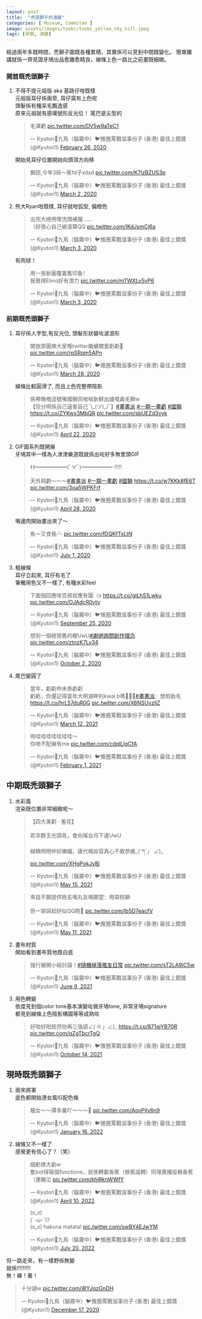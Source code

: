 ```yaml
---
layout: post
title:  "禿頭獅子的演變"
categories: [ Museum, Commitee ]
image: assets/images/tookc/tookc_yellow_sky_kill.jpeg
tags: [早期, 演變]
---
```

經過兩年多既時間，禿獅子圖既各種累積，其實係可以見到中間既變化。
簡單離講就係一齊見證牙鳩出品愈離愈精良，線條上色一路比之前畫既細緻。

### 開首既禿頭獅子
<ol>
<li>
不得不提元祖版
aka 基路仔咁既樣<br>
元祖版耳仔係兩旁, 耳仔窩有上色呢<br>
頭髮係有種呆毛飄逸感<br>
原來元祖就有感嘆號形反光位！
尾巴是尖型的
<blockquote class="twitter-tweet"><p lang="ja" dir="ltr">毛澤虧 <a href="https://t.co/DV5w9aTeC1">pic.twitter.com/DV5w9aTeC1</a></p>&mdash; Kyutori🔸九鳥（腦霧中）🐦推圈罵戰滋事份子 (香港) 最佳上鏡獎 (@Kyutori1) <a href="https://twitter.com/Kyutori1/status/1232639217903136769?ref_src=twsrc%5Etfw">February 26, 2020</a></blockquote> <script async src="https://platform.twitter.com/widgets.js" charset="utf-8"></script>

開始見耳仔位置開始向頭頂方向移
<blockquote class="twitter-tweet"><p lang="zh" dir="ltr">獅囝,今年3碎～蕉fd子xdxd <a href="https://t.co/K7IzBZUS3p">pic.twitter.com/K7IzBZUS3p</a></p>&mdash; Kyutori🔸九鳥（腦霧中）🐦推圈罵戰滋事份子 (香港) 最佳上鏡獎 (@Kyutori1) <a href="https://twitter.com/Kyutori1/status/1234463019595231232?ref_src=twsrc%5Etfw">March 2, 2020</a></blockquote> <script async src="https://platform.twitter.com/widgets.js" charset="utf-8"></script>
</li>

<li>
熊大Ryan咁既樣, 耳仔就咁弧型, 偏橙色
<blockquote class="twitter-tweet"><p lang="zh" dir="ltr">出完大絕用嚟洗頭補魔......<br>（好擔心自己被清算QQ <a href="https://t.co/IKdJsmCj6a">pic.twitter.com/IKdJsmCj6a</a></p>&mdash; Kyutori🔸九鳥（腦霧中）🐦推圈罵戰滋事份子 (香港) 最佳上鏡獎 (@Kyutori1) <a href="https://twitter.com/Kyutori1/status/1234737199687454721?ref_src=twsrc%5Etfw">March 3, 2020</a></blockquote> <script async src="https://platform.twitter.com/widgets.js" charset="utf-8"></script>

有肉球！
<blockquote class="twitter-tweet"><p lang="zh" dir="ltr">用一張新圖覆蓋舊印象！<br>我覺得Elmo好有潛力 <a href="https://t.co/mTWXLv5vP6">pic.twitter.com/mTWXLv5vP6</a></p>&mdash; Kyutori🔸九鳥（腦霧中）🐦推圈罵戰滋事份子 (香港) 最佳上鏡獎 (@Kyutori1) <a href="https://twitter.com/Kyutori1/status/1234708397573828608?ref_src=twsrc%5Etfw">March 3, 2020</a></blockquote> <script async src="https://platform.twitter.com/widgets.js" charset="utf-8"></script>
</li>
</ol>

### 前期既禿頭獅子
<ol>
<li>
耳仔係人字型,有反光位, 頭髮形狀變咗波浪形
<blockquote class="twitter-tweet"><p lang="zh" dir="ltr">開放原圖俾大家喺twitter繼續關愛虧虧🥰 <a href="https://t.co/rpSRqm5APn">pic.twitter.com/rpSRqm5APn</a></p>&mdash; Kyutori🔸九鳥（腦霧中）🐦推圈罵戰滋事份子 (香港) 最佳上鏡獎 (@Kyutori1) <a href="https://twitter.com/Kyutori1/status/1243894220101799937?ref_src=twsrc%5Etfw">March 28, 2020</a></blockquote> <script async src="https://platform.twitter.com/widgets.js" charset="utf-8"></script>

線條比較圓滑了, 而且上色完整帶陰影
<blockquote class="twitter-tweet"><p lang="ja" dir="ltr">係琴晚嘅逗號嘴國獅同啱啱新鮮出爐嘅鼻毛獅w<br>【佢分明係自己逼害自己¯\_(ツ)_/¯】<a href="https://twitter.com/hashtag/%E7%95%AB%E7%95%AB%E6%B4%BE?src=hash&amp;ref_src=twsrc%5Etfw">#畫畫派</a> <a href="https://twitter.com/hashtag/%E4%B8%80%E6%9C%9F%E4%B8%80%E7%95%AB%E8%99%A7?src=hash&amp;ref_src=twsrc%5Etfw">#一期一畫虧</a> <a href="https://twitter.com/hashtag/%E5%9C%8B%E7%8D%85?src=hash&amp;ref_src=twsrc%5Etfw">#國獅</a> <a href="https://t.co/ZYKwx3MbQR">https://t.co/ZYKwx3MbQR</a> <a href="https://t.co/sbUEZd3vyk">pic.twitter.com/sbUEZd3vyk</a></p>&mdash; Kyutori🔸九鳥（腦霧中）🐦推圈罵戰滋事份子 (香港) 最佳上鏡獎 (@Kyutori1) <a href="https://twitter.com/Kyutori1/status/1252943441052397575?ref_src=twsrc%5Etfw">April 22, 2020</a></blockquote> <script async src="https://platform.twitter.com/widgets.js" charset="utf-8"></script>
</li>

<li>
GIF圖系列既開展<br>
牙鳩其中一樣為人津津樂道既就係出咗好多無里頭GIF<br>
<blockquote class="twitter-tweet"><p lang="ja" dir="ltr">ｷﾀ━━━━━━(ﾟ∀ﾟ)━━━━━━ !!!!!<br><br>天外飛虧～～～<a href="https://twitter.com/hashtag/%E7%95%AB%E7%95%AB%E6%B4%BE?src=hash&amp;ref_src=twsrc%5Etfw">#畫畫派</a> <a href="https://twitter.com/hashtag/%E4%B8%80%E6%9C%9F%E4%B8%80%E7%95%AB%E8%99%A7?src=hash&amp;ref_src=twsrc%5Etfw">#一期一畫虧</a> <a href="https://twitter.com/hashtag/%E5%9C%8B%E7%8D%85?src=hash&amp;ref_src=twsrc%5Etfw">#國獅</a> <a href="https://t.co/w7KKk8fE6T">https://t.co/w7KKk8fE6T</a> <a href="https://t.co/3oa5WPKFrf">pic.twitter.com/3oa5WPKFrf</a></p>&mdash; Kyutori🔸九鳥（腦霧中）🐦推圈罵戰滋事份子 (香港) 最佳上鏡獎 (@Kyutori1) <a href="https://twitter.com/Kyutori1/status/1255049297952821248?ref_src=twsrc%5Etfw">April 28, 2020</a></blockquote> <script async src="https://platform.twitter.com/widgets.js" charset="utf-8"></script>

嘴邊肉開始畫出來了～
<blockquote class="twitter-tweet"><p lang="zh" dir="ltr">魚～又食我-‘- <a href="https://t.co/fDQKfTxLtN">pic.twitter.com/fDQKfTxLtN</a></p>&mdash; Kyutori🔸九鳥（腦霧中）🐦推圈罵戰滋事份子 (香港) 最佳上鏡獎 (@Kyutori1) <a href="https://twitter.com/Kyutori1/status/1278193286226665472?ref_src=twsrc%5Etfw">July 1, 2020</a></blockquote> <script async src="https://platform.twitter.com/widgets.js" charset="utf-8"></script>
</li>

<li>粗線條<br>
耳仔立起來, 耳仔有毛了<br>
筆觸用色又不一樣了, 有種水彩feel
<blockquote class="twitter-tweet"><p lang="zh" dir="ltr">下面個回應咁百搭就應有圖（x <a href="https://t.co/giLhS1Lwku">https://t.co/giLhS1Lwku</a> <a href="https://t.co/OJAdcR0ytv">pic.twitter.com/OJAdcR0ytv</a></p>&mdash; Kyutori🔸九鳥（腦霧中）🐦推圈罵戰滋事份子 (香港) 最佳上鏡獎 (@Kyutori1) <a href="https://twitter.com/Kyutori1/status/1309355769943347201?ref_src=twsrc%5Etfw">September 25, 2020</a></blockquote> <script async src="https://platform.twitter.com/widgets.js" charset="utf-8"></script>

<blockquote class="twitter-tweet"><p lang="zh" dir="ltr">想到一個極懷舊的梗UwU<a href="https://twitter.com/hashtag/%E8%AC%9D%E7%B5%95%E8%A9%A2%E5%95%8F%E5%89%B5%E4%BD%9C%E7%90%86%E5%BF%B5?src=hash&amp;ref_src=twsrc%5Etfw">#謝絕詢問創作理念</a> <a href="https://t.co/ztnzK7Ly34">pic.twitter.com/ztnzK7Ly34</a></p>&mdash; Kyutori🔸九鳥（腦霧中）🐦推圈罵戰滋事份子 (香港) 最佳上鏡獎 (@Kyutori1) <a href="https://twitter.com/Kyutori1/status/1311930766381576192?ref_src=twsrc%5Etfw">October 2, 2020</a></blockquote> <script async src="https://platform.twitter.com/widgets.js" charset="utf-8"></script>
</li>

<li>尾巴變圓了<br>
<blockquote class="twitter-tweet"><p lang="zh" dir="ltr">當年，虧虧仲未係虧虧<br>虧虧，你還記得當年大明湖畔的kwai b嗎🥺🥺🥺<a href="https://twitter.com/hashtag/%E7%95%AB%E7%95%AB%E6%B4%BE?src=hash&amp;ref_src=twsrc%5Etfw">#畫畫派</a>：想剪胎毛 <a href="https://t.co/hrL57duR0G">https://t.co/hrL57duR0G</a> <a href="https://t.co/X6NSUvzllZ">pic.twitter.com/X6NSUvzllZ</a></p>&mdash; Kyutori🔸九鳥（腦霧中）🐦推圈罵戰滋事份子 (香港) 最佳上鏡獎 (@Kyutori1) <a href="https://twitter.com/Kyutori1/status/1370343642422931457?ref_src=twsrc%5Etfw">March 12, 2021</a></blockquote> <script async src="https://platform.twitter.com/widgets.js" charset="utf-8"></script>

<blockquote class="twitter-tweet"><p lang="zh" dir="ltr">嗚哇哇哇哇哇哇哇～<br>你哋不配擁有me <a href="https://t.co/cdqlLlgCfA">pic.twitter.com/cdqlLlgCfA</a></p>&mdash; Kyutori🔸九鳥（腦霧中）🐦推圈罵戰滋事份子 (香港) 最佳上鏡獎 (@Kyutori1) <a href="https://twitter.com/Kyutori1/status/1356136179972751362?ref_src=twsrc%5Etfw">February 1, 2021</a></blockquote> <script async src="https://platform.twitter.com/widgets.js" charset="utf-8"></script>
</li>
</ol>

## 中期既禿頭獅子
<ol>
<li>水彩風<br>
渲染既位置非常細緻呢～
<blockquote class="twitter-tweet"><p lang="zh" dir="ltr">【四大美虧 · 羞花】<br><br>若非群玉光頭見，會向瑤台月下逢UwU<br><br>線稿明明仲好嫵媚，唐代嘅妝容真心不敢恭維_(´ཀ`」 ∠)_ <a href="https://t.co/XHgPokJvBj">pic.twitter.com/XHgPokJvBj</a></p>&mdash; Kyutori🔸九鳥（腦霧中）🐦推圈罵戰滋事份子 (香港) 最佳上鏡獎 (@Kyutori1) <a href="https://twitter.com/Kyutori1/status/1393444361862488065?ref_src=twsrc%5Etfw">May 15, 2021</a></blockquote> <script async src="https://platform.twitter.com/widgets.js" charset="utf-8"></script>

<blockquote class="twitter-tweet"><p lang="zh" dir="ltr">來自不願提供姓名嘅丸友嘅願望：甩袋棕獅<br><br>但一袋袋起好似QQ啲🥺 <a href="https://t.co/Ib5D7eacfV">pic.twitter.com/Ib5D7eacfV</a></p>&mdash; Kyutori🔸九鳥（腦霧中）🐦推圈罵戰滋事份子 (香港) 最佳上鏡獎 (@Kyutori1) <a href="https://twitter.com/Kyutori1/status/1392126685764407301?ref_src=twsrc%5Etfw">May 11, 2021</a></blockquote> <script async src="https://platform.twitter.com/widgets.js" charset="utf-8"></script>
</li>

<li>畫布材質<br>
開始看到畫布質地既白底
<blockquote class="twitter-tweet"><p lang="ja" dir="ltr">強行展開小組討論！<a href="https://twitter.com/hashtag/%E9%9A%A8%E6%A9%9F%E6%8E%89%E8%90%BD%E6%8E%A8%E5%8F%8B%E6%97%A5%E5%B8%B8?src=hash&amp;ref_src=twsrc%5Etfw">#隨機掉落推友日常</a> <a href="https://t.co/sT2LA9jC5w">pic.twitter.com/sT2LA9jC5w</a></p>&mdash; Kyutori🔸九鳥（腦霧中）🐦推圈罵戰滋事份子 (香港) 最佳上鏡獎 (@Kyutori1) <a href="https://twitter.com/Kyutori1/status/1402596181423783946?ref_src=twsrc%5Etfw">June 9, 2021</a></blockquote> <script async src="https://platform.twitter.com/widgets.js" charset="utf-8"></script>
</li>
<li>用色轉變</br>
依度見到個color tone基本演變咗做牙鳩tone, 非常牙鳩signature<br>
都見到線條上色陰影構圖等等成熟咗
<blockquote class="twitter-tweet"><p lang="zh" dir="ltr">好啦好啦既然你再三強調∠( ᐛ 」∠)_ <a href="https://t.co/871qjYB70R">https://t.co/871qjYB70R</a> <a href="https://t.co/qZgTbcrTgQ">pic.twitter.com/qZgTbcrTgQ</a></p>&mdash; Kyutori🔸九鳥（腦霧中）🐦推圈罵戰滋事份子 (香港) 最佳上鏡獎 (@Kyutori1) <a href="https://twitter.com/Kyutori1/status/1448500069213163529?ref_src=twsrc%5Etfw">October 14, 2021</a></blockquote> <script async src="https://platform.twitter.com/widgets.js" charset="utf-8"></script>
</li>
</ol>

## 現時既禿頭獅子
<ol>
<li>兩宋將軍</br>
底色都開始港女風IG配色條
<blockquote class="twitter-tweet"><p lang="ja" dir="ltr">靚女～～𢳂多羹吖～～～🥺 <a href="https://t.co/AovPjlv6n9">pic.twitter.com/AovPjlv6n9</a></p>&mdash; Kyutori🔸九鳥（腦霧中）🐦推圈罵戰滋事份子 (香港) 最佳上鏡獎 (@Kyutori1) <a href="https://twitter.com/Kyutori1/status/1482632194980200458?ref_src=twsrc%5Etfw">January 16, 2022</a></blockquote> <script async src="https://platform.twitter.com/widgets.js" charset="utf-8"></script>
</li>
<li>線條又不一樣了<br>
感覺更有信心了？（笑）
<blockquote class="twitter-tweet"><p lang="zh" dir="ltr">細虧揸大虧w<br>隻bot得兩個functions，就係轉載香蕉（條蕉識轉）同埋廣播投稿香蕉（連豬泣 <a href="https://t.co/khiRknWWfY">pic.twitter.com/khiRknWWfY</a></p>&mdash; Kyutori🔸九鳥（腦霧中）🐦推圈罵戰滋事份子 (香港) 最佳上鏡獎 (@Kyutori1) <a href="https://twitter.com/Kyutori1/status/1513073739126423554?ref_src=twsrc%5Etfw">April 10, 2022</a></blockquote> <script async src="https://platform.twitter.com/widgets.js" charset="utf-8"></script>

<blockquote class="twitter-tweet"><p lang="et" dir="ltr">(ಠ_ಠ)<br>(´･ω･`)?<br>(ಠ_ಠ) hakuna matata! <a href="https://t.co/swBY4EJwYM">pic.twitter.com/swBY4EJwYM</a></p>&mdash; Kyutori🔸九鳥（腦霧中）🐦推圈罵戰滋事份子 (香港) 最佳上鏡獎 (@Kyutori1) <a href="https://twitter.com/Kyutori1/status/1549728616430575616?ref_src=twsrc%5Etfw">July 20, 2022</a></blockquote> <script async src="https://platform.twitter.com/widgets.js" charset="utf-8"></script>
</li>
</ol>

但一路走來，有一樣野係無變<br>
就係!!!!!!!!!<br>
無！褲！著！
<blockquote class="twitter-tweet"><p lang="ja" dir="ltr">十分謎w <a href="https://t.co/jBYJqzGnDH">pic.twitter.com/jBYJqzGnDH</a></p>&mdash; Kyutori🔸九鳥（腦霧中）🐦推圈罵戰滋事份子 (香港) 最佳上鏡獎 (@Kyutori1) <a href="https://twitter.com/Kyutori1/status/1339449736747601920?ref_src=twsrc%5Etfw">December 17, 2020</a></blockquote> <script async src="https://platform.twitter.com/widgets.js" charset="utf-8"></script>